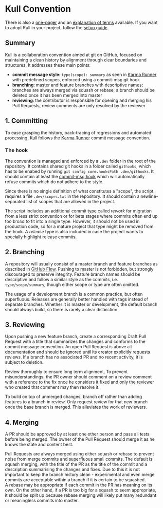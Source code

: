 # Kull Convention

There is also a [one-pager](one-pager.md) and an [explanation of terms](terms.md) available. If you want to adopt Kull in your project, follow the [setup guide](setup.md).

## Summary

Kull is a collaboration convention aimed at git on GitHub, focused on maintaining a clean history by alignment through clear boundaries and structures. It addresses these main points:

- **commit message style**: `type(scope): summary` as seen in [Karma Runner](http://karma-runner.github.io/latest/dev/git-commit-msg.html) with predefined scopes, enforced using a commit-msg git hook
- **branching**: master and feature branches with descriptive names; branches are always merged via squash or rebase; a branch should be deleted once it has been merged into master
- **reviewing**: the contributor is responsible for opening and merging his Pull Requests, review comments are only resolved by the reviewer

## 1. Committing

To ease grasping the history, back-tracing of regressions and automated processing, Kull follows the [Karma Runner](http://karma-runner.github.io/latest/dev/git-commit-msg.html) commit message convention.

### The hook

The convention is managed and enforced by a `.dev` folder in the root of the repository. It contains shared git hooks in a folder called `githooks`, which has to be enabed by running `git config core.hooksPath .dev/githooks`. It should contain at least the [commit-msg hook](https://raw.githubusercontent.com/Xerus2000/kull/master/.dev/githooks/commit-msg) which will automatically refuse commits which do not adhere to the style.

Since there is no single definition of what constitutes a "scope", the script requires a file `.dev/scopes.txt` in the repository. It should contain a newline-separated list of scopes that are allowed in the project.

The script includes an additional commit type called *rework* for migration from a less strict convention or for beta stages where commits often end up too broad to fit into a single type. However, it should  not be used in production code, so for a mature project that type might be removed from the hook. A *release* type is also included in case the project wants to specially highlight release commits.

## 2. Branching

A repository will usually consist of a master branch and feature branches as described in [GitHub Flow](https://githubflow.github.io/). Pushing to master is not forbidden, but strongly discouraged to preserve integrity. Feature branch names should be descriptive and follow a similar style as the commits, i.e. `type/scope/summary`, though either scope or type are often omitted.

The usage of a development branch is a common practice, but often superfluous. Releases are generally better handled with tags instead of separate branches. Whether it is master or development, the default branch should always build, so there is rarely a clear distinction.

## 3. Reviewing

Upon pushing a new feature branch, create a corresponding Draft Pull Request with a title that summarizes the changes and conforms to the commit message convention. An open Pull Request is above all documentation and should be ignored until its creator explicitly requests reviews. If a branch has no associated PR and no recent activity, it is subject to deletion.

Review thoroughly to ensure long term alignment. To prevent misunderstandings, the PR owner should comment on a review comment with a reference to the fix once he considers it fixed and only the reviewer who created that comment may then resolve it.

To build on top of unmerged changes, branch off rather than adding features to a branch in review. Only request review for that new branch once the base branch is merged. This alleviates the work of reviewers.

## 4. Merging

A PR should be approved by at least one other person and pass all tests before being merged. The owner of the Pull Request should merge it as he knows the state and content best.

Pull Requests are always merged using either squash or rebase to prevent noise from merge commits and superfluous small commits. The default is squash merging, with the title of the PR as the title of the commit and a description summarising the changes and fixes. Due to this it is not important to keep the branch history clean - experimental and even merge commits are acceptable within a branch if it is certain to be squashed.  
A rebase may be appropriate if each commit in the PR has meaning on its own. On the other hand, if a PR is too big for a squash to seem appropriate, it should be split up because rebase merging will likely put many redundant or meaningless commits into master.

